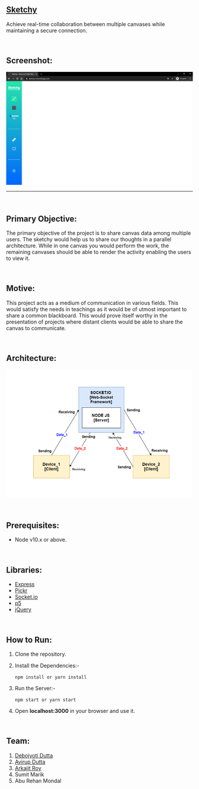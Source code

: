 ## [**Sketchy**](https://sketchy-it.herokuapp.com/)

Achieve real-time collaboration between multiple canvases while maintaining a secure connection.

<br>

## **Screenshot:**

![](./static/img/demo.png)

---

<br>

## **Primary Objective:**

The primary objective of the project is to share canvas data among multiple users. The sketchy would help us to share our thoughts in a parallel architecture. While in one canvas you would perform the work, the remaining canvases should be able to render the activity enabling the users to view it.

<br>

## **Motive:**

This project acts as a medium of communication in various fields. This would satisfy the needs in teachings as it would be of utmost important to share a common blackboard. This would prove itself worthy in the presentation of projects where distant clients would be able to share the canvas to communicate.

<br>

## **Architecture:**

![](./static/img/flowchart.png)

<br>

## **Prerequisites:**

-   Node v10.x or above.

<br>

## **Libraries:**

-   [Express](https://github.com/expressjs/express)
-   [Pickr](https://simonwep.github.io/pickr/)
-   [Socket.io](https://github.com/socketio/socket.io)
-   [p5](https://p5js.org/)
-   [jQuery](https://jquery.com/)

<br>

## **How to Run:**

1. Clone the repository.
2. Install the Dependencies:-
    ```
    npm install or yarn install
    ```
3. Run the Server:-

    ```
    npm start or yarn start
    ```

4. Open **localhost:3000** in your browser and use it.

<br>

## **Team:**

1. [Debojyoti Dutta](https://github.com/DeboDevelop)
2. [Avirup Dutta](https://github.com/avirupdutta)
3. [Arkajit Roy](https://github.com/arkajitroy)
4. Sumit Marik
5. Abu Rehan Mondal
